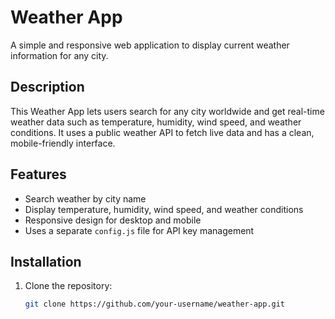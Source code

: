 # Weather App

A simple and responsive web application to display current weather information for any city.

## Description

This Weather App lets users search for any city worldwide and get real-time weather data such as temperature, humidity, wind speed, and weather conditions. It uses a public weather API to fetch live data and has a clean, mobile-friendly interface.

## Features

- Search weather by city name
- Display temperature, humidity, wind speed, and weather conditions
- Responsive design for desktop and mobile
- Uses a separate `config.js` file for API key management

## Installation

1. Clone the repository:
   ```bash
   git clone https://github.com/your-username/weather-app.git
